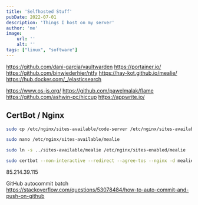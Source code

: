 ```yaml
---
title: 'Selfhosted Stuff'
pubDate: 2022-07-01
description: 'Things I host on my server'
author: 'me'
image:
    url: ''
    alt: ''
tags: ["linux", "software"]
---
```

https://github.com/dani-garcia/vaultwarden
https://portainer.io/
https://github.com/binwiederhier/ntfy
https://hay-kot.github.io/mealie/
https://hub.docker.com/_/elasticsearch




https://www.os-js.org/
https://github.com/pawelmalak/flame
https://github.com/ashwin-pc/hiccup
https://appwrite.io/

## CertBot / Nginx
```bash
sudo cp /etc/nginx/sites-available/code-server /etc/nginx/sites-available/mealie

sudo nano /etc/nginx/sites-available/mealie

sudo ln -s ../sites-available/mealie /etc/nginx/sites-enabled/mealie

sudo certbot --non-interactive --redirect --agree-tos --nginx -d mealie.my-little-unicorn.de -m luis.waesler@gmail.com

```

85.214.39.115

GitHub autocommit batch
https://stackoverflow.com/questions/53078484/how-to-auto-commit-and-push-on-github
